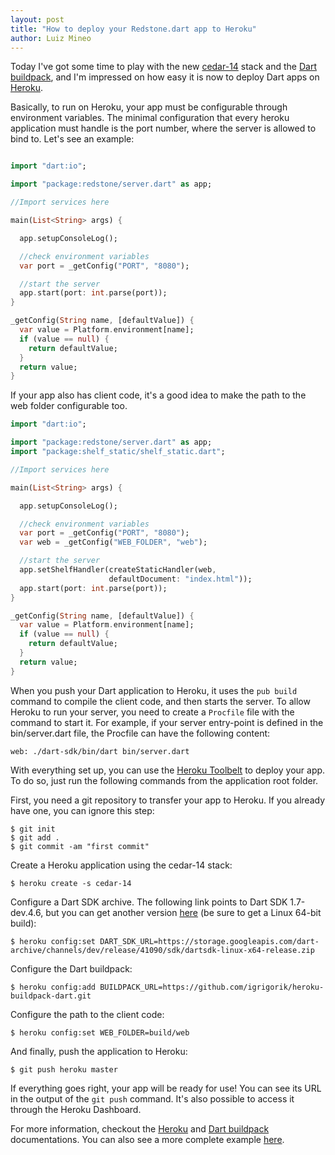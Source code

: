 ```yaml
---
layout: post
title: "How to deploy your Redstone.dart app to Heroku"
author: Luiz Mineo
---
```


Today I've got some time to play with the new [cedar-14](https://blog.heroku.com/archives/2014/8/19/cedar-14-public-beta) stack and the [Dart buildpack](https://github.com/igrigorik/heroku-buildpack-dart), and I'm impressed on how easy it is now to deploy Dart apps on [Heroku](http://heroku.com). 

Basically, to run on Heroku, your app must be configurable through environment variables. The minimal configuration that every heroku application must handle is the port number, where the server is allowed to bind to. Let's see an example:

```dart

import "dart:io";

import "package:redstone/server.dart" as app;

//Import services here

main(List<String> args) {

  app.setupConsoleLog();

  //check environment variables
  var port = _getConfig("PORT", "8080");

  //start the server
  app.start(port: int.parse(port));
}

_getConfig(String name, [defaultValue]) {
  var value = Platform.environment[name];
  if (value == null) {
    return defaultValue;
  }
  return value;
}

```

If your app also has client code, it's a good idea to make the path to the web folder configurable too.

```dart
import "dart:io";

import "package:redstone/server.dart" as app;
import "package:shelf_static/shelf_static.dart";

//Import services here

main(List<String> args) {

  app.setupConsoleLog();

  //check environment variables
  var port = _getConfig("PORT", "8080");
  var web = _getConfig("WEB_FOLDER", "web");

  //start the server
  app.setShelfHandler(createStaticHandler(web,
                      defaultDocument: "index.html"));
  app.start(port: int.parse(port));
}

_getConfig(String name, [defaultValue]) {
  var value = Platform.environment[name];
  if (value == null) {
    return defaultValue;
  }
  return value;
}


```

When you push your Dart application to Heroku, it uses the `pub build` command to compile the client code, and then starts the server. To allow Heroku to run your server, you need to create a `Procfile` file with the command to start it. For example, if your server entry-point is defined in the bin/server.dart file, the Procfile can have the following content:

```
web: ./dart-sdk/bin/dart bin/server.dart
```

With everything set up, you can use the [Heroku Toolbelt](https://toolbelt.heroku.com/) to deploy your app. To do so, just run the following commands
from the application root folder.

First, you need a git repository to transfer your app to Heroku. If you already have one, you can ignore this step:

```
$ git init
$ git add .
$ git commit -am "first commit"
```

Create a Heroku application using the cedar-14 stack:

```
$ heroku create -s cedar-14
```

Configure a Dart SDK archive. The following link points to Dart SDK 1.7-dev.4.6, but you can get another version 
[here](https://www.dartlang.org/tools/download_archive/) (be sure to get a Linux 64-bit build):

```
$ heroku config:set DART_SDK_URL=https://storage.googleapis.com/dart-archive/channels/dev/release/41090/sdk/dartsdk-linux-x64-release.zip
```

Configure the Dart buildpack:

```
$ heroku config:add BUILDPACK_URL=https://github.com/igrigorik/heroku-buildpack-dart.git
```

Configure the path to the client code:

```
$ heroku config:set WEB_FOLDER=build/web
```

And finally, push the application to Heroku:

```
$ git push heroku master
```

If everything goes right, your app will be ready for use! You can see its URL in the output of the `git push` command. It's also possible to access it through the Heroku Dashboard. 

For more information, checkout the [Heroku](https://devcenter.heroku.com/articles/how-heroku-works) and [Dart buildpack](https://github.com/igrigorik/heroku-buildpack-dart) documentations. You can also see a more complete example [here](https://github.com/luizmineo/io_2014_contacts_demo).

